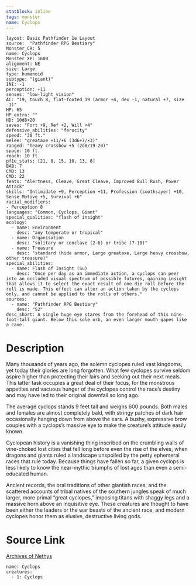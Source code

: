 ```yaml
---
statblock: inline
tags: monster
name: Cyclops
---
```

```statblock
layout: Basic Pathfinder 1e Layout
source:  "Pathfinder RPG Bestiary"
Monster_CR: 5
name: Cyclops
Monster_XP: 1600
alignment: NE
size: Large
type: humanoid
subtype: "(giant)"
INI: -1
perception: +11
senses: "low-light vision"
AC: "19, touch 8, flat-footed 19 (armor +4, dex -1, natural +7, size -1)"
HP: 65
HP_extra: ""
HD: 10d8+20
saves: "Fort +9, Ref +2, Will +4"
defensive_abilities: "ferocity"
speed: "30 ft."
melee: "greataxe +11/+6 (3d6+7/×3)"
ranged: "heavy crossbow +5 (2d8/19-20)"
space: 10 ft.
reach: 10 ft.
pf1e_stats: [21, 8, 15, 10, 13, 8]
BAB: 7
CMB: 13
CMD: 22
feats: "Alertness, Cleave, Great Cleave, Improved Bull Rush, Power Attack"
skills: "Intimidate +9, Perception +11, Profession (soothsayer) +10, Sense Motive +5, Survival +6"
racial_modifiers:
- Perception 8
languages: "Common, Cyclops, Giant"
special_qualities: "flash of insight"
ecology:
  - name: Environment
    desc: "any temperate or tropical"
  - name: Organisation
    desc: "solitary or conclave (2-6) or tribe (7-18)"
  - name: Treasure
    desc: "standard (hide armor, Large greataxe, Large heavy crossbow, other treasure)"
special_abilities:
  - name: Flash of Insight (Su)
    desc: "Once per day as an immediate action, a cyclops can peer into an occluded visual spectrum of possible futures, gaining insight that allows it to select the exact result of one die roll before the roll is made. This effect can alter an action taken by the cyclops only, and cannot be applied to the rolls of others."
sources:
  - name: "Pathfinder RPG Bestiary"
    desc: "52"
desc_short: A single huge eye stares from the forehead of this nine-foot-tall giant. Below this sole orb, an even larger mouth gapes like a cave.
```
# Description
Many thousands of years ago, the solemn cyclopes ruled vast kingdoms, yet today their glories are long forgotten. What few cyclopes survive seldom aspire higher than protecting their lairs and seeking out their next meals. This latter task occupies a great deal of their focus, for the monstrous appetites and vacuous hunger of the cyclopes control the race’s destiny and may have led to their original downfall so long ago.

The average cyclops stands 9 feet tall and weighs 600 pounds. Both males and females are almost completely bald, with stringy patches of dark hair occasionally hanging down from above the ears. A bushy, expressive brow couples with a cyclops’s massive eye to make the creature’s attitude easily known.

Cyclopean history is a vanishing thing inscribed on the crumbling walls of vine-choked lost cities that fell long before even the rise of the elves, when dragons and giants ruled a landscape unspoiled by the petty ephemeral races that rule today. Because things have fallen so far, a given cyclops is less likely to know the near-mythic triumphs of lost ages than even a semi-educated human.

Ancient records, the oral traditions of other giantish races, and the scattered accounts of tribal natives of the southern jungles speak of much larger, more primal “great cyclopes,” imposing titans with shaggy legs and a massive horn above an inquisitive eye. These creatures are thought to have been either the leaders or the war beasts of the ancient race, and modern cyclopes honor them as elusive, destructive living gods.
# Source Link
[Archives of Nethys](https://aonprd.com/MonsterDisplay.aspx?ItemName=Cyclops)
```encounter-table
name: Cyclops
creatures:
  - 1: Cyclops
```
